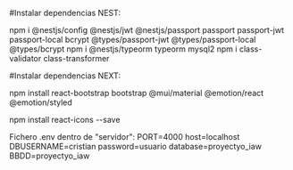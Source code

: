 #Instalar dependencias NEST:

npm i @nestjs/config @nestjs/jwt @nestjs/passport passport passport-jwt passport-local bcrypt @types/passport-jwt @types/passport-local @types/bcrypt
 npm i @nestjs/typeorm typeorm mysql2
npm i class-validator class-transformer

#Instalar dependencias NEXT:

 npm install react-bootstrap bootstrap @mui/material @emotion/react @emotion/styled
 
 npm install react-icons --save

Fichero .env dentro de "servidor":
PORT=4000
host=localhost
DBUSERNAME=cristian
password=usuario
database=proyectyo_iaw
BBDD=proyectyo_iaw